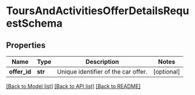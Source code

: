 # ToursAndActivitiesOfferDetailsRequestSchema

## Properties
Name | Type | Description | Notes
------------ | ------------- | ------------- | -------------
**offer_id** | **str** | Unique identifier of the car offer. | [optional] 

[[Back to Model list]](../README.md#documentation-for-models) [[Back to API list]](../README.md#documentation-for-api-endpoints) [[Back to README]](../README.md)

